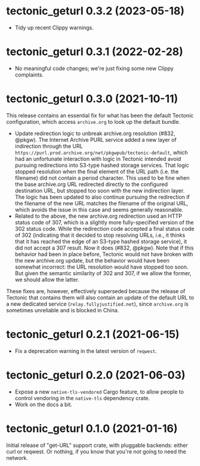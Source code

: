 # tectonic_geturl 0.3.2 (2023-05-18)

- Tidy up recent Clippy warnings.


# tectonic_geturl 0.3.1 (2022-02-28)

- No meaningful code changes; we're just fixing some new Clippy complaints.


# tectonic_geturl 0.3.0 (2021-10-11)

This release contains an essential fix for what has been the default Tectonic
configuration, which access `archive.org` to look up the default bundle.

- Update redirection logic to unbreak archive.org resolution (#832, @pkgw). The
  Internet Archive PURL service added a new layer of indirection through the URL
  `https://purl.prod.archive.org/net/pkgwpub/tectonic-default`, which had an
  unfortunate interaction with logic in Tectonic intended avoid pursuing
  redirections into S3-type hashed storage services. That logic stopped
  resolution when the final element of the URL path (i.e. the filename) did not
  contain a period character. This used to be fine when the base archive.org URL
  redirected directly to the configured destination URL, but stopped too soon
  with the new indirection layer. The logic has been updated to also continue
  pursuing the redirection if the filename of the new URL matches the filename
  of the original URL, which avoids the issue in this case and seems generally
  reasonable.
- Related to the above, the new archive.org redirection used an HTTP status code
  of 307, which is a slightly more fully-specified version of the 302 status
  code. While the redirection code accepted a final status code of 302
  (indicating that it decided to stop resolving URLs, i.e., it thinks that it
  has reached the edge of an S3-type hashed storage service), it did not accept
  a 307 result. Now it does (#832, @pkgw). Note that if this behavior had been
  in place before, Tectonic would not have broken with the new archive.org
  update, but the behavior would have been somewhat incorrect: the URL
  resolution would have stopped too soon. But given the semantic similarity of
  302 and 307, if we allow the former, we should allow the latter.

These fixes are, however, effectively superseded because the release of Tectonic
that contains them will also contain an update of the default URL to a new
dedicated service (`relay.fullyjustified.net`), since `archive.org` is sometimes
unreliable and is blocked in China.


# tectonic_geturl 0.2.1 (2021-06-15)

- Fix a deprecation warning in the latest version of `reqwest`.


# tectonic_geturl 0.2.0 (2021-06-03)

- Expose a new `native-tls-vendored` Cargo feature, to allow people to control
  vendoring in the `native-tls` dependency crate.
- Work on the docs a bit.


# tectonic_geturl 0.1.0 (2021-01-16)

Initial release of "get-URL" support crate, with pluggable backends: either curl
or reqwest. Or nothing, if you know that you're not going to need the network.
